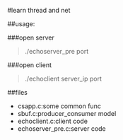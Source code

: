 #learn thread and net

##usage:

###open server
> ./echoserver_pre port

###open client
> ./echoclient server_ip port

##files
* csapp.c:some common func
* sbuf.c:producer_consumer model
* echoclient.c:client code
* echoserver_pre.c:server code


